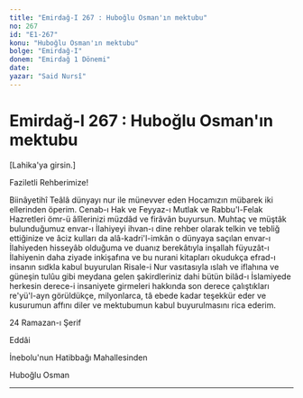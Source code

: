 ```yaml
---
title: "Emirdağ-I 267 : Huboğlu Osman'ın mektubu"
no: 267
id: "E1-267"
konu: "Huboğlu Osman'ın mektubu"
bolge: "Emirdağ-I"
donem: "Emirdağ 1 Dönemi"
date: 
yazar: "Said Nursî"
---
```


# Emirdağ-I 267 : Huboğlu Osman'ın mektubu

[Lahika'ya girsin.]

Faziletli Rehberimize!

Biinâyetihî Teâlâ dünyayı nur ile münevver eden Hocamızın mübarek iki ellerinden öperim. Cenab-ı Hak ve Feyyaz-ı Mutlak ve Rabbu'l-Felak Hazretleri ömr-ü âlîlerinizi müzdâd ve firâvân buyursun. Muhtaç ve müştâk bulunduğumuz envar-ı İlahiyeyi ihvan-ı dine rehber olarak telkin ve tebliğ ettiğinize ve âciz kulları da alâ-kadri'l-imkân o dünyaya saçılan envar-ı İlahiyeden hisseyâb olduğuma ve duanız berekâtıyla inşallah füyuzât-ı İlahiyenin daha ziyade inkişafına ve bu nurani kitapları okudukça efrad-ı insanın sıdkla kabul buyurulan Risale-i Nur vasıtasıyla ıslah ve iflahına ve güneşin tulûu gibi meydana gelen şakirdleriniz dahi bütün bilâd-ı İslamiyede herkesin derece-i insaniyete girmeleri hakkında son derece çalıştıkları re'yü'l-ayn görüldükçe, milyonlarca, tâ ebede kadar teşekkür eder ve kusurumun affını diler ve mektubumun kabul buyurulmasını rica ederim.

24 Ramazan-ı Şerif

Eddâi

İnebolu'nun Hatibbağı Mahallesinden

Huboğlu Osman

***
